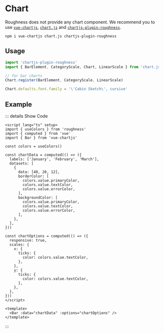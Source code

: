 <script lang="ts" setup>
import 'chartjs-plugin-roughness'
import { BarElement, CategoryScale, Chart, LinearScale } from 'chart.js'
import { useColors } from 'roughness'
import { computed } from 'vue'
import { Bar } from 'vue-chartjs'

Chart.register(BarElement, CategoryScale, LinearScale)

Chart.defaults.font.family = '\'Cabin Sketch\', cursive'

const colors = useColors()

const chartData = computed(() => ({
  labels: ['January', 'February', 'March'],
  datasets: [
    {
      data: [40, 20, 12],
      borderColor: [
        colors.value.primaryColor,
        colors.value.textColor,
        colors.value.errorColor,
      ],
      backgroundColor: [
        colors.value.primaryColor,
        colors.value.textColor,
        colors.value.errorColor,
      ],
    },
  ],
}))

const chartOptions = computed(() => ({
  responsive: true,
  scales: {
    x: {
      ticks: {
        color: colors.value.textColor,
      },
    },
    y: {
      ticks: {
        color: colors.value.textColor,
      },
    },
  },
}))
</script>

# Chart

Roughness does not provide any chart component. We recommend you to use [`vue-chartjs`](https://vue-chartjs.org/), [`chart.js`](https://www.chartjs.org/) and [`chartjs-plugin-roughness`](https://www.npmjs.com/package/chartjs-plugin-roughness).

```shell
npm i vue-chartjs chart.js chartjs-plugin-roughness
```

## Usage

```js
import 'chartjs-plugin-roughness'
import { BarElement, CategoryScale, Chart, LinearScale } from 'chart.js'

// for bar charts
Chart.register(BarElement, CategoryScale, LinearScale)

Chart.defaults.font.family = '\'Cabin Sketch\', cursive'
```

## Example

::: details Show Code

```vue
<script lang="ts" setup>
import { useColors } from 'roughness'
import { computed } from 'vue'
import { Bar } from 'vue-chartjs'

const colors = useColors()

const chartData = computed(() => ({
  labels: ['January', 'February', 'March'],
  datasets: [
    {
      data: [40, 20, 12],
      borderColor: [
        colors.value.primaryColor,
        colors.value.textColor,
        colors.value.errorColor,
      ],
      backgroundColor: [
        colors.value.primaryColor,
        colors.value.textColor,
        colors.value.errorColor,
      ],
    },
  ],
}))

const chartOptions = computed(() => ({
  responsive: true,
  scales: {
    x: {
      ticks: {
        color: colors.value.textColor,
      },
    },
    y: {
      ticks: {
        color: colors.value.textColor,
      },
    },
  },
}))
</script>

<template>
  <Bar :data="chartData" :options="chartOptions" />
</template>
```

:::

<Bar :data="chartData" :options="chartOptions" />
